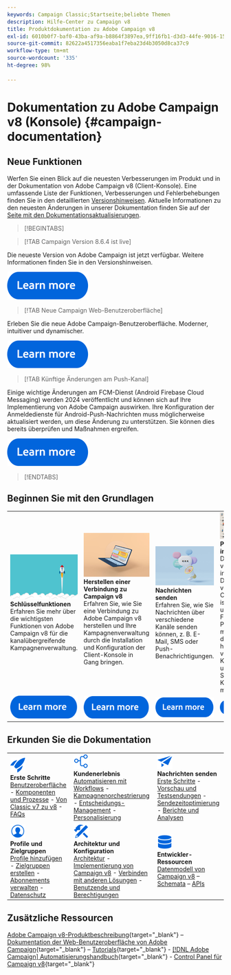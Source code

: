 ```yaml
---
keywords: Campaign Classic;Startseite;beliebte Themen
description: Hilfe-Center zu Campaign v8
title: Produktdokumentation zu Adobe Campaign v8
exl-id: 6010b0f7-baf0-43ba-af9a-b8864f3897ea,9ff16fb1-d3d3-44fe-9016-15abffdbc74e
source-git-commit: 82622a4517356eaba1f7eba23d4b3050d8ca37c9
workflow-type: tm+mt
source-wordcount: '335'
ht-degree: 98%

---
```


# Dokumentation zu Adobe Campaign v8 (Konsole) {#campaign-documentation}

## Neue Funktionen

Werfen Sie einen Blick auf die neuesten Verbesserungen im Produkt und in der Dokumentation von Adobe Campaign v8 (Client-Konsole). Eine umfassende Liste der Funktionen, Verbesserungen und Fehlerbehebungen finden Sie in den detaillierten [Versionshinweisen](start/release-notes.md). Aktuelle Informationen zu den neuesten Änderungen in unserer Dokumentation finden Sie auf der [Seite mit den Dokumentationsaktualisierungen](start/documentation-updates.md).

>[!BEGINTABS]

>[!TAB Campaign Version 8.6.4 ist live]

Die neueste Version von Adobe Campaign ist jetzt verfügbar. Weitere Informationen finden Sie in den Versionshinweisen.

[![Bild](assets/do-not-localize/learn-more-button.svg)](start/release-notes.md#release-8-6-4)


>[!TAB Neue Campaign Web-Benutzeroberfläche]

Erleben Sie die neue Adobe Campaign-Benutzeroberfläche. Moderner, intuitiver und dynamischer.

[![Bild](assets/do-not-localize/learn-more-button.svg)](start/campaign-ui.md#ac-web-ui)


>[!TAB Künftige Änderungen am Push-Kanal]

Einige wichtige Änderungen am FCM-Dienst (Android Firebase Cloud Messaging) werden 2024 veröffentlicht und können sich auf Ihre Implementierung von Adobe Campaign auswirken. Ihre Konfiguration der Anmeldedienste für Android-Push-Nachrichten muss möglicherweise aktualisiert werden, um diese Änderung zu unterstützen. Sie können dies bereits überprüfen und Maßnahmen ergreifen.

[![Bild](assets/do-not-localize/learn-more-button.svg)](../technotes/upgrades/push-technote.md)



>[!ENDTABS]

## Beginnen Sie mit den Grundlagen

<table style="table-layout:fixed">
  <tr style="border: 0;">
    <td>
    <a href="start/whats-new.md"><img src="assets/do-not-localize/start-capabilities.png"></a>
    <div><strong>Schlüsselfunktionen</strong><br/>Erfahren Sie mehr über die wichtigsten Funktionen von Adobe Campaign v8 für die kanalübergreifende Kampagnenverwaltung.</div>
    </td>
    <td>
    <a href="start/connect.md"><img src="assets/do-not-localize/start-connect.jpeg"></a>
    <div><strong>Herstellen einer Verbindung zu Campaign v8</strong><br/>Erfahren Sie, wie Sie eine Verbindung zu Adobe Campaign v8 herstellen und Ihre Kampagnenverwaltung durch die Installation und Konfiguration der Client-Konsole in Gang bringen.</div><br/>
    </td>
    <td>
    <a href="start/create-message.md"><img src="assets/do-not-localize/start-send.jpeg"></a>
    <div><strong>Nachrichten senden</strong><br/>Erfahren Sie, wie Sie Nachrichten über verschiedene Kanäle senden können, z. B. E-Mail, SMS oder Push-Benachrichtigungen.
    </div></td>
    <td>
    <a href="audiences/create-profiles.md"><img src="assets/do-not-localize/start-profiles.png"></a>
    <div><strong>Profile importieren</strong><br/>Das Erstellen von Profilen in der Datenbank von Adobe Campaign v8 ist unkompliziert. Fügen Sie Profile manuell oder durch Importe hinzu, verfeinern Sie Kundendaten und passen Sie Kampagnen mühelos an.</div>
    </td>
  </tr>
  <tr style="border: 0;">
    <td align="center"><a href="start/whats-new.md"><img src="assets/do-not-localize/learn-more-button.svg"></a></td>
    <td align="center"><a href="start/connect.md"><img src="assets/do-not-localize/learn-more-button.svg"></a></td>
    <td align="center"><a href="start/create-message.md"><img src="assets/do-not-localize/learn-more-button.svg"></a></td>
    <td align="center"><a href="audiences/create-profiles.md"><img src="assets/do-not-localize/learn-more-button.svg"></a></td>
    </tr>
</table>

## Erkunden Sie die Dokumentation

<table style="table-layout:auto">
  <tr style="border: 0;">
    <td>
      <img src="assets/do-not-localize/icon-start.svg" width="35px">
    <br/>
      <strong>Erste Schritte</strong><br/><a href="start/campaign-ui.md">Benutzeroberfläche</a> - <a href="start/ac-components.md">Komponenten und Prozesse</a> - <a href="start/v7-to-v8.md">Von Classic v7 zu v8</a> - <a href="start/campaign-faq.md">FAQs</a>
    </td>
    <td>
      <img src="assets/do-not-localize/icon-experience.svg" width="35px">
    <br/>
      <strong>Kundenerlebnis</strong><br/><a href="../automation/workflow/about-workflows.md" target="_blank">Automatisieren mit Workflows</a> - <a href="../automation/campaigns/set-up-campaigns.md" target="_blank">Kampagnenorchestrierung</a> - <a href="interaction/interaction.md">Entscheidungs-Management</a> - <a href="send/personalize.md">Personalisierung</a>
    </td>
    <td>
      <img src="assets/do-not-localize/icon-send.svg" width="35px">
    <br/>
      <strong>Nachrichten senden</strong><br/><a href="start/create-message.md">Erste Schritte</a> - <a href="send/preview-and-proof.md">Vorschau und Testsendungen</a> - <a href="send/predictive.md">Sendezeitoptimierung</a> - <a href="reporting/gs-reporting.md">Berichte und Analysen</a>
    </td>
  </tr>
  <tr style="border: 0;">
    <td>
      <img src="assets/do-not-localize/icon_profile-audience.svg" width="35px">
    <br/>
      <strong>Profile und Zielgruppen</strong><br/><a href="audiences/create-profiles.md">Profile hinzufügen</a> - <a href="audiences/create-audiences.md">Zielgruppen erstellen</a> - <a href="start/subscriptions.md">Abonnements verwalten</a> - <a href="start/privacy.md">Datenschutz</a>
    </td>
    <td>
      <img src="assets/do-not-localize/icon-configure.svg" width="35px">
    <br/>
      <strong>Architektur und Konfiguration</strong><br/><a href="architecture/architecture.md">Architektur</a> - <a href="start/implement.md">Implementierung von Campaign v8</a> - <a href="connect/integration.md">Verbinden mit anderen Lösungen</a> - <a href="start/gs-permissions.md">Benutzende und Berechtigungen</a>
    </td>
    <td>
      <img src="assets/do-not-localize/icon-dev.svg" width="35px">
    <br/>
      <strong>Entwickler-Ressourcen</strong><br/><a href="dev/datamodel.md">Datenmodell von Campaign v8</a> – <a href="dev/schemas.md">Schemata</a> – <a href="dev/api.md">APIs</a>
    </td>
  </tr>
</table>

## Zusätzliche Ressourcen

[Adobe Campaign v8-Produktbeschreibung](https://helpx.adobe.com/de/legal/product-descriptions/adobe-campaign-managed-cloud-services.html){target="_blank"} – [Dokumentation der Web-Benutzeroberfläche von Adobe Campaign](https://experienceleague.adobe.com/docs/campaign-web/v8/campaign-web-home.html?lang=de){target="_blank"} – [Tutorials](https://experienceleague.adobe.com/docs/campaign-learn/tutorials/overview.html?lang=de){target="_blank"} - [[!DNL Adobe Campaign] Automatisierungshandbuch](https://experienceleague.adobe.com/docs/campaign/automation/home.html?lang=de){target="_blank"} - [Control Panel für Campaign v8](https://experienceleague.adobe.com/docs/control-panel/using/discover-control-panel/key-features.html?lang=de){target="_blank"}


